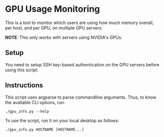 # GPU Usage Monitoring

This is a tool to monitor which users are using how much memory overall, per host, and per GPU, on multiple GPU servers.

**NOTE**: This only works with servers using NVIDIA's GPUs.

## Setup
You need to setup SSH key-based authentication on the GPU servers before using this script.

## Instructions
This script uses argparse to parse commandline arguments.
Thus, to know the available CLI options, run:
```
./gpu_info.py --help
```

To use the script, run it on your local desktop as follows:
```
./gpu_info.py HOSTNAME [HOSTNAME...]
```
